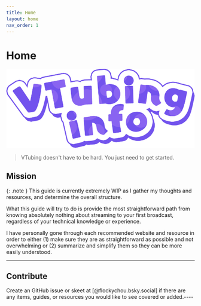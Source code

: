 ```yaml
---
title: Home
layout: home
nav_order: 1
---
```


# Home

![VTubing Info](assets/images/vtubing-info-logo.png)

> VTubing doesn't have to be hard. You just need to get started.

## Mission

{: .note }
This guide is currently extremely WIP as I gather my thoughts and resources, and determine the overall structure.

What this guide will try to do is provide the most straightforward path from knowing absolutely nothing about streaming to your first broadcast, regardless of your technical knowledge or experience.

I have personally gone through each recommended website and resource in order to either (1) make sure they are as straightforward as possible and not overwhelming or (2) summarize and simplify them so they can be more easily understood.

-----

## Contribute
Create an GitHub issue or skeet at [@flockychou.bsky.social] if there are any items, guides, or resources you would like to see covered or added.----

[@FlockyChou]: https://bsky.app/profile/flockychou.bsky.social
